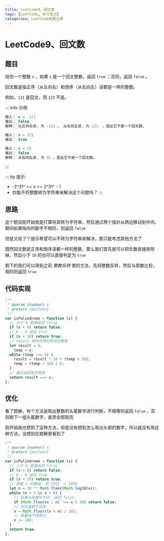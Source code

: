 ```yaml
---
title: LeetCode9、回文数
tags: [LeetCode, 学习笔记]
categories: LeetCode刷题记录
---
```


# LeetCode9、回文数

## 题目

给你一个整数 `x` ，如果 `x` 是一个回文整数，返回 `true` ；否则，返回 `false` 。

回文数是指正序（从左向右）和倒序（从右向左）读都是一样的整数。

例如，`121` 是回文，而 `123` 不是。


::: info 示例
```js
输入： x = -121
输出： false
解释： 从左向右读, 为 -121 。 从右向左读, 为 121- 。因此它不是一个回文数。

输入： x = 121
输出： true

输入： x = 10
输出： false
解释： 从右向左读, 为 01 。因此它不是一个回文数。
```
:::

::: tip 提示:
- -2^31^ <= x <= 2^31^ - 1
- 你能不将整数转为字符串来解决这个问题吗？
:::


## 思路

这个题目刚开始我是打算将其转为字符串，然后通过两个指针从两边移动到中间，期间如果指向的数字不相同，则返回 `false`

但是又给了个提示希望可以不转为字符串来解决，那只能考虑其他方法了

既然回文数是正序和倒序读都一样的整数，那么我们首先就可以把负数直接排除掉，然后小于 `10` 的也可以直接判定为 `true`

剩下的我们可以用到之前 _整数反转_ 里的方法，先将整数反转，然后与原数比较，相同则返回 `true`

## 代码实现

```js
/**
 * @param {number} x
 * @return {boolean}
 */
var isPalindrome = function (x) {
  // 小于 0 直接返回 false
  if (x < 0) return false;
  // 0 ~ 9 返回 true
  if (x < 10) return true;
  // result 用来存储反转后的整数
  let result = 0,
    temp = x;
  while (temp !== 0) {
    result = result * 10 + (temp % 10);
    temp = (temp / 10) | 0;
  }
  // 最后返回是否相等
  return result === x;
};
```

## 优化

看了题解，有个方法是取出整数的头尾数字进行判断，不相等则返回 `false` ，否则取下一组头尾数字，直至全部取完

刚开始我也想到了这种方法，但是没有想到怎么取出头部的数字，所以就没有用这种方法，没想到在题解里看到了

```js
/**
 * @param {number} x
 * @return {boolean}
 */
var isPalindrome = function (x) {
  // 小于 0 直接返回 false
  if (x < 0) return false;
  // 0 ~ 9 返回 true
  if (x < 10) return true;
  // 获取 x 的量级  例 1931 -> 1000
  let n = 10 ** Math.floor(Math.log10(x));
  while (n > 1 && x > 0) {
    // 如果头尾数字不同  返回 false
    if (Math.floor(x / n) !== x % 10) return false;
    // 将头尾数字去掉
    x = Math.floor((x % n) / 10);
    // 数量级下降两位
    n /= 100;
  }
  return true;
};
```

